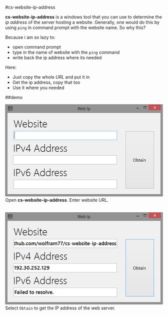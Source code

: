 #cs-website-ip-address

**cs-website-ip-address** is a windows tool that you can use to determine the *ip address*
of the server hosting a website. Generally, one would do this by using `ping` in command
prompt with the website name. So why this?

Because i am so lazy to:
- open command prompt
- type in the name of website with the `ping` command
- write back the ip address where its needed

Here:
- Just copy the whole *URL* and put it in
- Get the ip address, copy that too
- Use it where you needed


##demo

<img src="/assets/img/0.png"><br/>
Open **cs-website-ip-address**. Enter website URL.
<br/><br/>


<img src="/assets/img/1.png"><br/>
Select `Obtain` to get the IP address of the web server.
<br/><br/>
